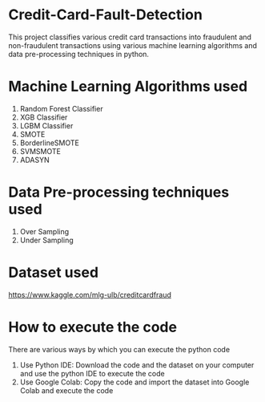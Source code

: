 # Credit-Card-Fault-Detection
This project classifies various credit card transactions into fraudulent and non-fraudulent transactions using various machine learning algorithms and data pre-processing techniques in python.
# Machine Learning Algorithms used
1. Random Forest Classifier
2. XGB Classifier
3. LGBM Classifier
4. SMOTE
5. BorderlineSMOTE
6. SVMSMOTE
7. ADASYN
# Data Pre-processing techniques used
1. Over Sampling
2. Under Sampling
# Dataset used
https://www.kaggle.com/mlg-ulb/creditcardfraud
# How to execute the code
There are various ways by which you can execute the python code
1. Use Python IDE: Download the code and the dataset on your computer and use the python IDE to execute the code
2. Use Google Colab: Copy the code and import the dataset into Google Colab and execute the code

